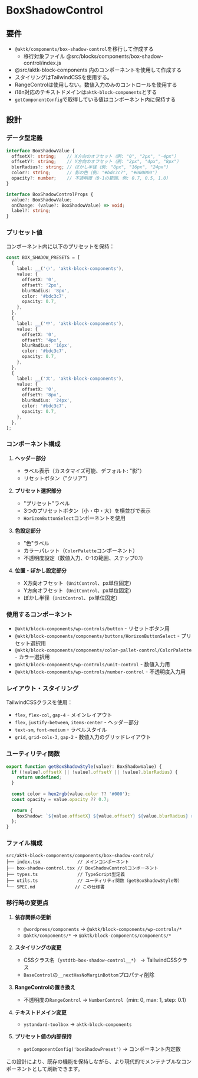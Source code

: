 # BoxShadowControl

## 要件
- `@aktk/components/box-shadow-control`を移行して作成する
  - 移行対象ファイル @src/blocks/components/box-shadow-control/index.js
- @src/aktk-block-components 内のコンポーネントを使用して作成する
- スタイリングはTailwindCSSを使用する。
- RangeControlは使用しない。数値入力のみのコントロールを使用する
- i18n対応のテキストドメインは`aktk-block-components`とする
- `getComponentConfig`で取得している値はコンポーネント内に保持する

## 設計

### データ型定義

```typescript
interface BoxShadowValue {
  offsetX?: string;    // X方向のオフセット（例: "0", "2px", "-4px"）
  offsetY?: string;    // Y方向のオフセット（例: "2px", "4px", "8px"）
  blurRadius?: string; // ぼかし半径（例: "8px", "16px", "24px"）
  color?: string;      // 影の色（例: "#bdc3c7", "#000000"）
  opacity?: number;    // 不透明度（0-1の範囲、例: 0.7, 0.5, 1.0）
}

interface BoxShadowControlProps {
  value?: BoxShadowValue;
  onChange: (value?: BoxShadowValue) => void;
  label?: string;
}
```

### プリセット値

コンポーネント内に以下のプリセットを保持：

```typescript
const BOX_SHADOW_PRESETS = [
  {
    label: __('小', 'aktk-block-components'),
    value: {
      offsetX: '0',
      offsetY: '2px',
      blurRadius: '8px',
      color: '#bdc3c7',
      opacity: 0.7,
    },
  },
  {
    label: __('中', 'aktk-block-components'),
    value: {
      offsetX: '0',
      offsetY: '4px',
      blurRadius: '16px',
      color: '#bdc3c7',
      opacity: 0.7,
    },
  },
  {
    label: __('大', 'aktk-block-components'),
    value: {
      offsetX: '0',
      offsetY: '8px',
      blurRadius: '24px',
      color: '#bdc3c7',
      opacity: 0.7,
    },
  },
];
```

### コンポーネント構成

1. **ヘッダー部分**
   - ラベル表示（カスタマイズ可能、デフォルト: "影"）
   - リセットボタン（"クリア"）

2. **プリセット選択部分**
   - "プリセット"ラベル
   - 3つのプリセットボタン（小・中・大）を横並びで表示
   - `HorizonButtonSelect`コンポーネントを使用

3. **色設定部分**
   - "色"ラベル
   - カラーパレット（`ColorPalette`コンポーネント）
   - 不透明度設定（数値入力、0-1の範囲、ステップ0.1）

4. **位置・ぼかし設定部分**
   - X方向オフセット（`UnitControl`、px単位固定）
   - Y方向オフセット（`UnitControl`、px単位固定）
   - ぼかし半径（`UnitControl`、px単位固定）

### 使用するコンポーネント

- `@aktk/block-components/wp-controls/button` - リセットボタン用
- `@aktk/block-components/components/buttons/HorizonButtonSelect` - プリセット選択用
- `@aktk/block-components/components/color-pallet-control/ColorPalette` - カラー選択用
- `@aktk/block-components/wp-controls/unit-control` - 数値入力用
- `@aktk/block-components/wp-controls/number-control` - 不透明度入力用

### レイアウト・スタイリング

TailwindCSSクラスを使用：
- `flex`, `flex-col`, `gap-4` - メインレイアウト
- `flex`, `justify-between`, `items-center` - ヘッダー部分
- `text-sm`, `font-medium` - ラベルスタイル
- `grid`, `grid-cols-3`, `gap-2` - 数値入力のグリッドレイアウト

### ユーティリティ関数

```typescript
export function getBoxShadowStyle(value?: BoxShadowValue) {
  if (!value?.offsetX || !value?.offsetY || !value?.blurRadius) {
    return undefined;
  }
  
  const color = hex2rgb(value.color ?? '#000');
  const opacity = value.opacity ?? 0.7;
  
  return {
    boxShadow: `${value.offsetX} ${value.offsetY} ${value.blurRadius} rgba(${color[0]},${color[1]},${color[2]},${opacity})`,
  };
}
```

### ファイル構成

```
src/aktk-block-components/components/box-shadow-control/
├── index.tsx              // メインコンポーネント
├── box-shadow-control.tsx // BoxShadowControlコンポーネント
├── types.ts               // TypeScript型定義  
├── utils.ts               // ユーティリティ関数（getBoxShadowStyle等）
└── SPEC.md               // この仕様書
```

### 移行時の変更点

1. **依存関係の更新**
   - `@wordpress/components` → `@aktk/block-components/wp-controls/*`
   - `@aktk/components/*` → `@aktk/block-components/components/*`

2. **スタイリングの変更**
   - CSSクラス名（`ystdtb-box-shadow-control__*`） → TailwindCSSクラス
   - `BaseControl`の`__nextHasNoMarginBottom`プロパティ削除

3. **RangeControlの置き換え**
   - 不透明度の`RangeControl` → `NumberControl`（min: 0, max: 1, step: 0.1）

4. **テキストドメイン変更**
   - `ystandard-toolbox` → `aktk-block-components`

5. **プリセット値の内部保持**
   - `getComponentConfig('boxShadowPreset')` → コンポーネント内定数

この設計により、既存の機能を保持しながら、より現代的でメンテナブルなコンポーネントとして刷新できます。
